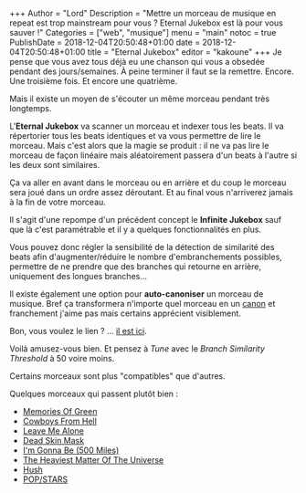 +++
Author = "Lord"
Description = "Mettre un morceau de musique en repeat est trop mainstream pour vous ? Eternal Jukebox est là pour vous sauver !"
Categories = ["web", "musique"]
menu = "main"
notoc = true
PublishDate = 2018-12-04T20:50:48+01:00
date = 2018-12-04T20:50:48+01:00
title = "Eternal Jukebox"
editor = "kakoune"
+++
Je pense que vous avez tous déjà eu une chanson qui vous a obsedée pendant des jours/semaines.
À peine terminer il faut se la remettre.
Encore.
Une troisième fois.
Et encore une quatrième.

Mais il existe un moyen de s'écouter un même morceau pendant très longtemps.

L'**Eternal Jukebox** va scanner un morceau et indexer tous les beats.
Il va répertorier tous les beats identiques et va vous permettre de lire le morceau.
Mais c'est alors que la magie se produit : il ne va pas lire le morceau de façon linéaire mais aléatoirement passera d'un beats à l'autre si les deux sont similaires.

Ça va aller en avant dans le morceau ou en arrière et du coup le morceau sera joué dans un ordre assez déroutant.
Et au final vous n'arriverez jamais à la fin de votre morceau.

Il s'agit d'une repompe d'un précédent concept le **Infinite Jukebox** sauf que là c'est paramétrable et il y a quelques fonctionnalités en plus.

Vous pouvez donc régler la sensibilité de la détection de similarité des beats afin d'augmenter/réduire le nombre d'embranchements possibles, permettre de ne prendre que des branches qui retourne en arrière, uniquement des longues branches…

Il existe également une option pour **auto-canoniser** un morceau de musique. Bref ça transformera n'importe quel morceau en un [canon](https://fr.wikipedia.org/wiki/Canon_(musique)) et franchement j'aime pas mais certains apprécient visiblement.

Bon, vous voulez le lien ?
…
[il est ici](https://eternal.abimon.org/jukebox_go.html).

Voilà amusez-vous bien.
Et pensez à *Tune* avec le *Branch Similarity Threshold* à 50 voire moins.

Certains morceaux sont plus "compatibles" que d'autres.

Quelques morceaux qui passent plutôt bien :

  - [Memories Of Green](https://eternal.abimon.org/jukebox_go.html?id=0rHCW5eZ35QmQNVYyozAnZ)
  - [Cowboys From Hell](https://eternal.abimon.org/jukebox_go.html?id=2SgbR6ttzoNlCRGQOKjrop)
  - [Leave Me Alone](https://eternal.abimon.org/jukebox_go.html?id=7zILPDxYcUt7AFslua0mc5)
  - [Dead Skin Mask](https://eternal.abimon.org/jukebox_go.html?id=1hBStvuLKgQoTLV9NqeDga)
  - [I'm Gonna Be (500 Miles)](https://eternal.abimon.org/jukebox_go.html?id=66S14BkJDxgkYxLl5DCqOz)
  - [The Heaviest Matter Of The Universe](https://eternal.abimon.org/jukebox_go.html?id=59QBQwPLf2AlUEeQOqZv5p)
  - [Hush](https://eternal.abimon.org/jukebox_go.html?id=4aU82r5G2KTUh3HmPHCbM1)
  - [POP/STARS](https://eternal.abimon.org/jukebox_go.html?id=5sbooPcNgIE22DwO0VNGUJ&lg=1&sq=0)

